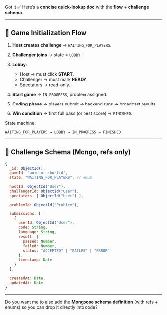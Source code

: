 Got it ✅
Here’s a **concise quick-lookup doc** with the **flow** + **challenge schema**.

---

## 🔹 Game Initialization Flow

1. **Host creates challenge** → `WAITING_FOR_PLAYERS`.
2. **Challenger joins** → state = `LOBBY`.
3. **Lobby**:

   * Host → must click **START**.
   * Challenger → must mark **READY**.
   * Spectators → read-only.
4. **Start game** → `IN_PROGRESS`, problem assigned.
5. **Coding phase** → players submit → backend runs → broadcast results.
6. **Win condition** → first full pass (or best score) → `FINISHED`.

State machine:

```
WAITING_FOR_PLAYERS → LOBBY → IN_PROGRESS → FINISHED
```

---

## 🔹 Challenge Schema (Mongo, refs only)

```js
{
  _id: ObjectId(),
  gameId: "uuid-or-shortid",
  state: "WAITING_FOR_PLAYERS", // enum

  hostId: ObjectId("User"),
  challengerId: ObjectId("User"),
  spectators: [ ObjectId("User") ],

  problemId: ObjectId("Problem"),

  submissions: [
    {
      userId: ObjectId("User"),
      code: String,
      language: String,
      result: {
        passed: Number,
        failed: Number,
        status: "ACCEPTED" | "FAILED" | "ERROR"
      },
      timestamp: Date
    }
  ],

  createdAt: Date,
  updatedAt: Date
}
```

---

Do you want me to also add the **Mongoose schema definition** (with refs + enums) so you can drop it directly into code?
